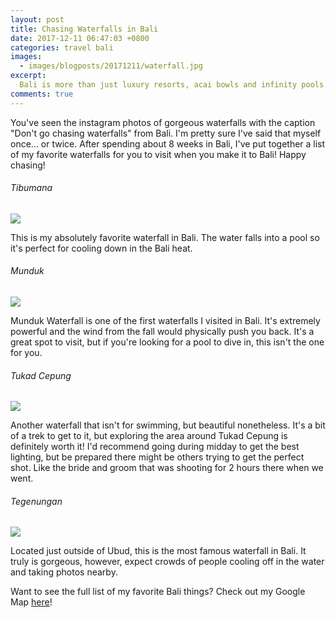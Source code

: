 ```yaml
---
layout: post
title: Chasing Waterfalls in Bali
date: 2017-12-11 06:47:03 +0800
categories: travel bali
images:
  - images/blogposts/20171211/waterfall.jpg
excerpt:
  Bali is more than just luxury resorts, acai bowls and infinity pools. Chasing waterfalls is one of the best ways to spend your time on this beautiful island.
comments: true
---
```


You've seen the instagram photos of gorgeous waterfalls with the caption "Don't go chasing waterfalls" from Bali. I'm pretty sure I've said that myself once... or twice. After spending about 8 weeks in Bali, I've put together a list of my favorite waterfalls for you to visit when you make it to Bali! Happy chasing!

<h6>Tibumana</h6>
<img src="/images/blogposts/20171211/tibumanawaterfall.jpg">

This is my absolutely favorite waterfall in Bali. The water falls into a pool so it's perfect for cooling down in the Bali heat.

<h6>Munduk</h6>
<img src="/images/blogposts/20171211/munduk2.jpg">

Munduk Waterfall is one of the first waterfalls I visited in Bali. It's extremely powerful and the wind from the fall would physically push you back. It's a great spot to visit, but if you're looking for a pool to dive in, this isn't the one for you.


<h6>Tukad Cepung</h6>
<img src="/images/blogposts/20171211/tukad.jpg">

Another waterfall that isn't for swimming, but beautiful nonetheless. It's a bit of a trek to get to it, but exploring the area around Tukad Cepung is definitely worth it! I'd recommend going during midday to get the best lighting, but be prepared there might be others trying to get the perfect shot. Like the bride and groom that was shooting for 2 hours there when we went.

<h6>Tegenungan</h6>
<img src="/images/blogposts/20171211/Tegenungan.jpg">

Located just outside of Ubud, this is the most famous waterfall in Bali. It truly is gorgeous, however, expect crowds of people cooling off in the water and taking photos nearby.


Want to see the full list of my favorite Bali things? Check out my Google Map <a href="http://bit.ly/2jUQe3b">here</a>!

